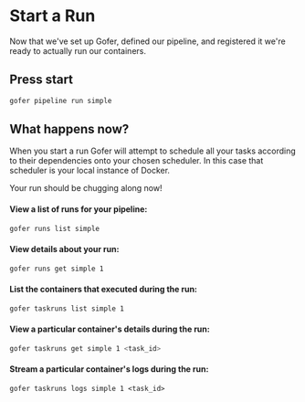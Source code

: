 # Start a Run

Now that we've set up Gofer, defined our pipeline, and registered it we're ready to actually run our containers.

## Press start

```bash
gofer pipeline run simple
```

## What happens now?

When you start a run Gofer will attempt to schedule all your tasks according to their dependencies onto your chosen scheduler. In this case that scheduler is your local instance of Docker.

Your run should be chugging along now!

#### View a list of runs for your pipeline:

```bash
gofer runs list simple
```

#### View details about your run:

```bash
gofer runs get simple 1
```

#### List the containers that executed during the run:

```bash
gofer taskruns list simple 1
```

#### View a particular container's details during the run:

```bash
gofer taskruns get simple 1 <task_id>
```

#### Stream a particular container's logs during the run:

```shell
gofer taskruns logs simple 1 <task_id>

```
